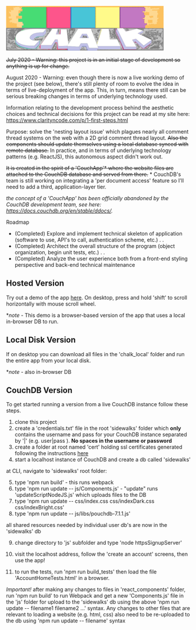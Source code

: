 ![Chalk](assets/chalkLogoTwoTanSmall.png?raw=true "Chalk")

~~July 2020 - Warning: this project is in an initial stage of development so anything is up for change.~~

August 2020 - Warning: even though there is now a live working demo of the project (see below), there's still plenty of room to evolve the idea in terms of live-deployment of the app. This, in turn, means there still can be serious breaking changes in terms of underlying technology used.

Information relating to the development process behind the aesthetic choices and technical decisions for this project can be read at my site here: https://www.clarityncode.com/p/1-first-steps.html

Purpose: solve the 'nesting layout issue' which plagues nearly all comment thread systems on the web with a 2D grid comment thread layout. ~~Also the components should update themselves using a local database synced with remote database.~~ In practice, and in terms of underlying technology patterns (e.g. ReactJS), this autonomous aspect didn't work out.

~~It is created in the spirit of a 'CouchApp'* where the website files are attached to the CouchDB database and served from there.~~ * CouchDB's team is still working on integrating a 'per document access' feature so I'll need to add a third, application-layer tier.

*the concept of a 'CouchApp' has been officially abandoned by the CouchDB development team, see here: https://docs.couchdb.org/en/stable/ddocs/.*


Roadmap

* (Completed) Explore and implement technical skeleton of application (software to use, API's to call, authentication scheme, etc.)
.
.
* (Completed) Architect the overall structure of the program (object organization, begin unit tests, etc.)
.
.
* (Completed) Analyze the user experience both from a front-end styling perspective and back-end technical maintenance

## Hosted Version

Try out a demo of the app [here](http://chalk.infinityfreeapp.com). On desktop, press and hold 'shift' to scroll horizontally with mouse scroll wheel.

\**note* - This demo is a browser-based version of the app that uses a local in-browser DB to run.

## Local Disk Version

If on desktop you can download all files in the 'chalk_local' folder and run the entire app from your local disk.

\**note* - also in-browser DB

## CouchDB Version

To get started running a version from a live CouchDB instance follow these steps.
1. clone this project
2. create a 'credentials.txt' file in the root 'sidewalks' folder which **only** contains the username and pass for your CouchDB instance separated by '|' (e.g. user|pass ). **No spaces in the username or password**
3. create a folder at root named 'cert' holding ssl certificates generated following the instructions [here](https://docs.couchdb.org/en/stable/config/http.html#https-ssl-tls-options)
4. start a localhost instance of CouchDB and create a db called 'sidewalks'

at CLI, navigate to 'sidewalks' root folder:

5. type 'npm run build' - this runs webpack
6. type 'npm run update -- js/Components.js' - "update" runs 'updateScriptNodeJS.js' which uploads files to the DB
7. type 'npm run update -- css/index.css css/indexDark.css css/indexBright.css'
8. type 'npm run update -- js/libs/pouchdb-7.1.1.js'

all shared resources needed by individual user db's are now in the 'sidewalks' db

9. change directory to 'js' subfolder and type 'node httpsSignupServer'
10. visit the localhost address, follow the 'create an account' screens, then use the app!

11. to run the tests, run 'npm run build_tests' then load the file 'AccountHomeTests.html' in a browser.

*Important!* after making any changes to files in 'react_components' folder, run 'npm run build' to run Webpack and get a new 'Components.js' file in the 'js' folder for upload to the 'sidewalks' db using the above 'npm run update -- filename1 filename2 ...' syntax. Any changes to other files that are relevant to loading a website (e.g. html, css) also need to be re-uploaded to the db using 'npm run update -- filename' syntax
